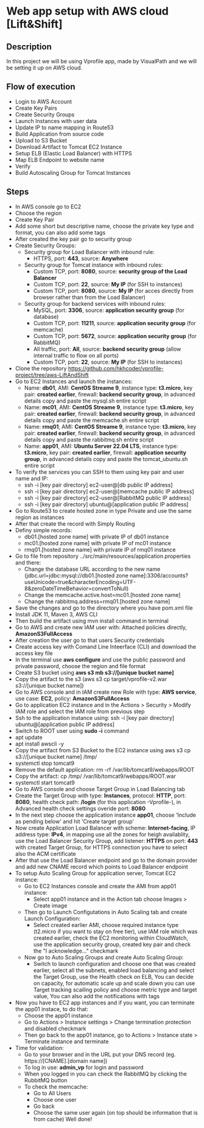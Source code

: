 # Web app setup with AWS cloud [Lift&Shift]

## Description
In this project we will be using Vprofile app, made by VisualPath and we will be setting it up on AWS cloud.

## Flow of execution
- Login to AWS Account
- Create Key Pairs
- Create Security Groups
- Launch Instances with user data
- Update IP to name mapping in Route53
- Build Application from source code
- Upload to S3 Bucket
- Download Artifact to Tomcat EC2 Instance
- Setup ELB (Elastic Load Balancer) with HTTPS
- Map ELB Endpoint to website name
- Verify
- Build Autoscaling Group for Tomcat Instances

## Steps
- In AWS console go to EC2
- Choose the region
- Create Key Pair
- Add some short but descriptive name, choose the private key type and format, you can also add some tags
- After created the key pair go to security group
- Create Security Groups:
  - Security group for Load Balancer with inbound rule:
    - HTTPS, port: **443**, source: **Anywhere**
  - Security group for Tomcat instance with inbound rules:
    - Custom TCP, port: **8080**, source: **security group of the Load Balancer**
    - Custom TCP, port: **22**, source: **My IP** (for SSH to instances)
    - Custom TCP, port: **8080**, source: **My IP** (for acces directly from browser rather than from the Load Balancer)
  - Security group for backend services with inbound rules:
    - MySQL, port: **3306**, source: **application security group** (for database)
    - Custom TCP, port: **11211**, source: **application security group** (for memcache)
    - Custom TCP, port: **5672**, source: **application security group** (for RabbitMQ)
    - All traffic, port: **All**, source: **backend security group** (allow internal traffic to flow on all ports)
    - Custom TCP, port: **22**, source: **My IP** (for SSH to instances)
- Clone the repository https://github.com/hkhcoder/vprofile-project/tree/aws-LiftAndShift
- Go to EC2 Instances and launch the instances:
  - Name: **db01**, AMI: **CentOS Streame 9**, instance type: **t3.micro**, key pair: **created earlier**, firewall: **backend security group**, in advanced details copy and paste the mysql.sh entire script
  - Name: **mc01**, AMI: **CentOS Streame 9**, instance type: **t3.micro**, key pair: **created earlier**, firewall: **backend security group**, in advanced details copy and paste the memcache.sh entire script
  - Name: **rmq01**, AMI: **CentOS Streame 9**, instance type: **t3.micro**, key pair: **created earlier**, firewall: **backend security group**, in advanced details copy and paste the rabbitmq.sh entire script
  - Name: **app01**, AMI: **Ubuntu Server 22.04 LTS**, instance type: **t3.micro**, key pair: **created earlier**, firewall: **application security group**, in advanced details copy and paste the tomcat_ubuntu.sh entire script
- To verify the services you can SSH to them using key pair and user name and IP:
  - ssh -i [key pair directory] ec2-user@[db public IP address]
  - ssh -i [key pair directory] ec2-user@[memcache public IP address]
  - ssh -i [key pair directory] ec2-user@[RabbitMQ public IP address]
  - ssh -i [key pair directory] ubuntu@[application public IP address]
- Go to Route53 to create hosted zone in type Private and use the same region as instances
- After that create the record with Simply Routing
- Definy simple records:
  - db01.[hosted zone name] with private IP of db01 instance
  - mc01.[hosted zone name] with private IP of mc01 instance
  - rmq01.[hosted zone name] with private IP of rmq01 instance
- Go to file from repository ../src/main/resources/application.properties and there:
  - Change the database URL according to the new name (jdbc.url=jdbc:mysql://db01.[hosted zone name]:3306/accounts?useUnicode=true&characterEncoding=UTF-8&zeroDateTimeBehavior=convertToNull)
  - Change the memcache.active.host=mc01.[hosted zone name]
  - Change the rabbitmq.address=rmq01.[hosted zone name]
- Save the changes and go to the directory where you have pom.xml file
- Install JDK 11, Maven 3, AWS CLI
- Then build the artifact using mvn install command in terminal
- Go to AWS and create new IAM user with: Attached policies directly, **AmazonS3FullAccess**
- After creation the user go to that users Security credentials
- Create access key with Comand Line Inteerface (CLI) and download the access key file
- In the terminal use **aws configure** and use the public password and private password, choose the region and file format
- Create S3 bucket using **aws s3 mb s3://[unique bucket name]**
- Copy the artifact to the s3 (aws s3 cp target/vprofile-v2.war s3://[unique bucket name])
- Go to AWS console and in IAM create new Role with type: **AWS service**, use case: **EC2**, policy: **AmazonS3FullAccess**
- Go to application EC2 instance and in the Actions > Security > Modify IAM role and select the IAM role from previous step
- Ssh to the application instance using: ssh -i [key pair directory] ubuntu@[application public IP address]
- Switch to ROOT user using **sudo -i** command
- apt update
- apt install awscli -y
- Copy the artifact from S3 Bucket to the EC2 instance using aws s3 cp s3://[unique bucket name] /tmp/
- systemctl stop tomcat9
- Remove the default application: rm -rf /var/lib/tomcat9/webapps/ROOT
- Copy the artifact: cp /tmp/ /var/lib/tomcat9/webapps/ROOT.war
- systemctl start tomcat9
- Go to AWS console and choose Target Group in Load Balancing tab
- Create the Target Group with type: **Instances**, protocol: **HTTP**, port: **8080**, health check path: **/login** (for this application -Vprofile-), in Advanced health check settings overide port: **8080**
- In the next step choose the application instance **app01**, choose 'Include as pending below' and hit 'Create target group'
- Now create Application Load Balancer with scheme: **Internet-facing**, IP address type: **IPv4**, in mapping use all the zones for heigh availablity, use the Load Balancer Security Group, add listener: **HTTPS** on port: **443** with created Target Group, for HTTPS connection you have to select also the ACM certificate
- After that use the Load Balancer endpoint and go to the domain provider and add new CNAME record which points to Load Balancer endpoint
- To setup Auto Scaling Group for application server, Tomcat EC2 instance:
  - Go to EC2 Instances console and create the AMI from app01 instance:
    - Select app01 instance and in the Action tab choose Images > Create image
  - Then go to Launch Configutations in Auto Scaling tab and create Launch Configuration:
    - Select created earlier AMI, choose required instance type (t2.micro if you want to stay on free tier), use IAM role which was created earlier, check the EC2 monitoring within CloudWatch, use the application security group, created key pair and check the "I acknowledge..." checkmark
  - Now go to Auto Scaling Groups and create Auto Scaling Group:
    - Switch to launch configuration and choose one that was created earlier, select all the subnets, enabled load balancing and select the Target Group, use the Health check on ELB, You can decide on capacity, for automatic scale up and scale down you can use Target tracking scailing policy and choose metric type and target value, You can also add the notifications with tags
- Now you have to EC2 app instances and if you want, you can terminate the app01 instace, to do that:
  - Choose the app01 instance
  - Go to Actions > Instance settings > Change termination protection and disabled checkmark
  - Then go back to the app01 instance, go to Actions > Instance state > Terminate instance and terminate
- Time for validation:
  - Go to your browser and in the URL put your DNS record (eg. https://[CNAME].[domain name])
  - To log in use: **admin_vp** for login and password
  - When you logged in you can check the RabbitMQ by clicking the RubbitMQ button
  - To check the memcache:
    - Go to All Users
    - Choose one user
    - Go back
    - Choose the same user again (on top should be information that is from cache)
Well done!
